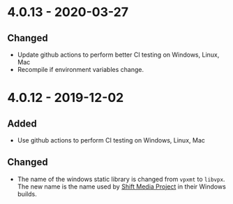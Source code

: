 # 4.0.13 - 2020-03-27

## Changed

* Update github actions to perform better CI testing on Windows, Linux, Mac
* Recompile if environment variables change.

# 4.0.12 - 2019-12-02

## Added

* Use github actions to perform CI testing on Windows, Linux, Mac

## Changed

* The name of the windows static library is changed from `vpxmt` to `libvpx`.
  The new name is the name used by [Shift Media
  Project](https://github.com/ShiftMediaProject/libvpx) in their Windows builds.
